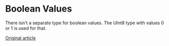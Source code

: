 # Boolean Values

There isn't a separate type for boolean values. The UInt8 type with values 0 or 1 is used for that.


[Original article](https://clickhouse.yandex/docs/en/data_types/boolean/) <!--hide-->
